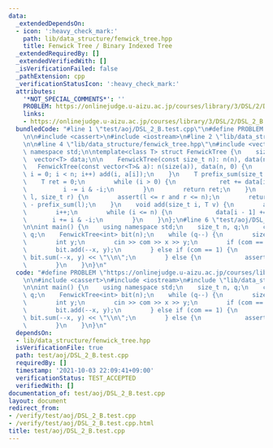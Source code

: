 ```yaml
---
data:
  _extendedDependsOn:
  - icon: ':heavy_check_mark:'
    path: lib/data_structure/fenwick_tree.hpp
    title: Fenwick Tree / Binary Indexed Tree
  _extendedRequiredBy: []
  _extendedVerifiedWith: []
  _isVerificationFailed: false
  _pathExtension: cpp
  _verificationStatusIcon: ':heavy_check_mark:'
  attributes:
    '*NOT_SPECIAL_COMMENTS*': ''
    PROBLEM: https://onlinejudge.u-aizu.ac.jp/courses/library/3/DSL/2/DSL_2_B
    links:
    - https://onlinejudge.u-aizu.ac.jp/courses/library/3/DSL/2/DSL_2_B
  bundledCode: "#line 1 \"test/aoj/DSL_2_B.test.cpp\"\n#define PROBLEM \"https://onlinejudge.u-aizu.ac.jp/courses/library/3/DSL/2/DSL_2_B\"\
    \n\n#include <cassert>\n#include <iostream>\n#line 2 \"lib/data_structure/fenwick_tree.hpp\"\
    \n\n#line 4 \"lib/data_structure/fenwick_tree.hpp\"\n#include <vector>\nusing\
    \ namespace std;\n\ntemplate<class T> struct FenwickTree {\n    size_t n;\n  \
    \  vector<T> data;\n\n    FenwickTree(const size_t n): n(n), data(n, 0) {}\n \
    \   FenwickTree(const vector<T>& a): n(size(a)), data(n, 0) {\n        for (size_t\
    \ i = 0; i < n; i++) add(i, a[i]);\n    }\n    T prefix_sum(size_t i) {\n    \
    \    T ret = 0;\n        while (i > 0) {\n            ret += data[i - 1];\n  \
    \          i -= i & -i;\n        }\n        return ret;\n    }\n    T sum(size_t\
    \ l, size_t r) {\n        assert(l <= r and r <= n);\n        return prefix_sum(r)\
    \ - prefix_sum(l);\n    }\n    void add(size_t i, T v) {\n        assert(i < n);\n\
    \        i++;\n        while (i <= n) {\n            data[i - 1] += v;\n     \
    \       i += i & -i;\n        }\n    }\n};\n#line 6 \"test/aoj/DSL_2_B.test.cpp\"\
    \n\nint main() {\n    using namespace std;\n    size_t n, q;\n    cin >> n >>\
    \ q;\n    FenwickTree<int> bit(n);\n    while (q--) {\n        size_t com, x;\n\
    \        int y;\n        cin >> com >> x >> y;\n        if (com == 0) {\n    \
    \        bit.add(--x, y);\n        } else if (com == 1) {\n            cout <<\
    \ bit.sum(--x, y) << \"\\n\";\n        } else {\n            assert(false);\n\
    \        }\n    }\n}\n"
  code: "#define PROBLEM \"https://onlinejudge.u-aizu.ac.jp/courses/library/3/DSL/2/DSL_2_B\"\
    \n\n#include <cassert>\n#include <iostream>\n#include \"lib/data_structure/fenwick_tree.hpp\"\
    \n\nint main() {\n    using namespace std;\n    size_t n, q;\n    cin >> n >>\
    \ q;\n    FenwickTree<int> bit(n);\n    while (q--) {\n        size_t com, x;\n\
    \        int y;\n        cin >> com >> x >> y;\n        if (com == 0) {\n    \
    \        bit.add(--x, y);\n        } else if (com == 1) {\n            cout <<\
    \ bit.sum(--x, y) << \"\\n\";\n        } else {\n            assert(false);\n\
    \        }\n    }\n}\n"
  dependsOn:
  - lib/data_structure/fenwick_tree.hpp
  isVerificationFile: true
  path: test/aoj/DSL_2_B.test.cpp
  requiredBy: []
  timestamp: '2021-10-03 22:09:41+09:00'
  verificationStatus: TEST_ACCEPTED
  verifiedWith: []
documentation_of: test/aoj/DSL_2_B.test.cpp
layout: document
redirect_from:
- /verify/test/aoj/DSL_2_B.test.cpp
- /verify/test/aoj/DSL_2_B.test.cpp.html
title: test/aoj/DSL_2_B.test.cpp
---
```

